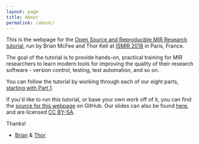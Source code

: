 ```yaml
---
layout: page
title: About
permalink: /about/
---
```


This is the webpage for the [Open Source and Reproducible MIR Research tutorial][tutorial-formal], run by Brian McFee and Thor Kell at [ISMIR 2018][ismir] in Paris, France.

The goal of the tutorial is to provide hands-on, practical training for MIR researchers to learn modern tools for improving the quality of their research software - version control, testing, test automation, and so on.

You can follow the tutorial by working through each of our eight parts, [starting with Part 1][part-one].

If you'd like to run this tutorial, or base your own work off of it, you can find the [source for this webpage][website-source] on GitHub.  Our slides can also be found [here][slides], and are licensed [CC BY-SA][creative-commons].

Thanks!

- [Brian][brian-twitter] & [Thor][thor-twitter]


[ismir]: http://ismir2018.ircam.fr/
[part-one]: https://bmcfee.github.io/ismir2018-oss-tutorial/tutorial/2018/08/16/part-1.html
[creative-commons]: https://creativecommons.org/licenses/by-sa/4.0/
[website-source]: https://github.com/bmcfee/ismir2018-oss-tutorial/tree/gh-pages
[tutorial-formal]: http://ismir2018.ircam.fr/pages/events-tutorial-14.html
[thor-twitter]:  https://twitter.com/djfractal
[brian-twitter]: https://twitter.com/functiontelechy
[slides]: https://docs.google.com/presentation/d/1VsBJqdirun0o5fP5wFDmIO_gNEWDfjFuhcE-ReugZ2A
